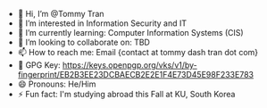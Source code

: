 - 👋 Hi, I’m @Tommy Tran
- 👀 I’m interested in Information Security and IT
- 🌱 I’m currently learning: Computer Information Systems (CIS)
- 💞️ I’m looking to collaborate on: TBD
- 📫 How to reach me: Email {contact at tommy dash tran dot com}
- 🔑 GPG Key: https://keys.openpgp.org/vks/v1/by-fingerprint/EB2B3EE23DCBAECB2E2E1F4E73D45E98F233E783
- 😄 Pronouns: He/Him
- ⚡ Fun fact: I'm studying abroad this Fall at KU, South Korea

<!---
TommyQTran/TommyQTran is a ✨ special ✨ repository because its `README.md` (this file) appears on your GitHub profile.
You can click the Preview link to take a look at your changes.
--->
